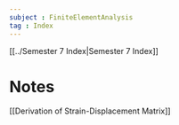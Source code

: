 ```yaml
---
subject : FiniteElementAnalysis
tag : Index
---
```

[[../Semester 7 Index|Semester 7 Index]]

# Notes
[[Derivation of Strain-Displacement Matrix]]
